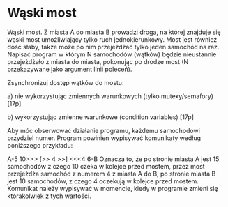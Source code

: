 # Wąski most

Wąski most. Z miasta A do miasta B prowadzi droga, na której znajduje się wąski most umożliwiający tylko ruch jednokierunkowy. Most jest również dość słaby, także może po nim przejeżdżać tylko jeden samochód na raz. Napisać program w którym N samochodów (wątków) będzie nieustannie przejeżdżało z miasta do miasta, pokonując po drodze most (N przekazywane jako argument linii poleceń). 

Zsynchronizuj dostęp wątków do mostu:

a) nie wykorzystując zmiennych warunkowych (tylko mutexy/semafory) [17p]

b) wykorzystując zmienne warunkowe (condition variables) [17p]

Aby móc obserwować działanie programu, każdemu samochodowi przydziel numer. Program powinien wypisywać komunikaty według poniższego przykładu:  

A-5 10>>> [>> 4 >>] <<<4 6-B Oznacza to, że po stronie miasta A jest 15 samochodów z czego 10 czeka w kolejce przed mostem, przez most przejeżdża samochód z numerem 4 z miasta A do B, po stronie miasta B jest 10 samochodów, z czego 4 oczekują w kolejce przed mostem. Komunikat należy wypisywać w momencie, kiedy w programie zmieni się którakolwiek z tych wartości.

